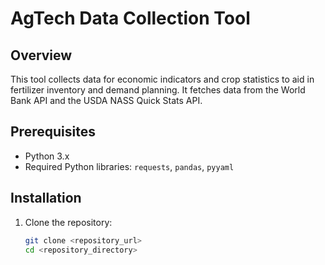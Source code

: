 # AgTech Data Collection Tool

## Overview
This tool collects data for economic indicators and crop statistics to aid in fertilizer inventory and demand planning. It fetches data from the World Bank API and the USDA NASS Quick Stats API.

## Prerequisites
- Python 3.x
- Required Python libraries: `requests`, `pandas`, `pyyaml`

## Installation
1. Clone the repository:
   ```bash
   git clone <repository_url>
   cd <repository_directory>
